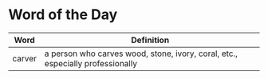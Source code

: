 # Word of the Day

|Word|Definition|
|---|---|
|carver|a person who carves wood, stone, ivory, coral, etc., especially professionally|